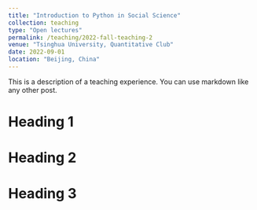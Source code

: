 ```yaml
---
title: "Introduction to Python in Social Science"
collection: teaching
type: "Open lectures"
permalink: /teaching/2022-fall-teaching-2
venue: "Tsinghua University, Quantitative Club"
date: 2022-09-01
location: "Beijing, China"
---
```


This is a description of a teaching experience. You can use markdown like any other post.

Heading 1
======

Heading 2
======

Heading 3
======
